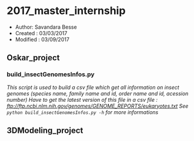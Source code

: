 # 2017_master_internship

* Author: Savandara Besse
* Created : 03/03/2017
* Modified : 03/09/2017

## Oskar_project

### build_insectGenomesInfos.py
*This script is used to build a csv file which get all information 
on insect genomes (species name, family name and id, order name and id, acession number)
Have to get the latest version of this file in a csv file : ftp://ftp.ncbi.nlm.nih.gov/genomes/GENOME_REPORTS/eukaryotes.txt 
See ```python build_insectGenomesInfos.py -h``` for more informations*


## 3DModeling_project
